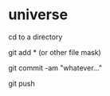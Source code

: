 # universe

cd to a directory

git add * (or other file mask)

git commit -am "whatever..."

git push
